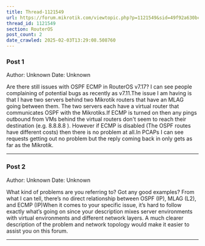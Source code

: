 ```yaml
---
title: Thread-1121549
url: https://forum.mikrotik.com/viewtopic.php?p=1121549&sid=49f92a630bc7970d8ca50523be880e8f#p1121549
thread_id: 1121549
section: RouterOS
post_count: 2
date_crawled: 2025-02-03T13:29:08.508760
---
```


### Post 1
Author: Unknown
Date: Unknown

Are there still issues with OSPF ECMP in RouterOS v7.17? I can see people complaining of potential bugs as recently as v7.11.The issue I am having is that I have two servers behind two Mikrotik routers that have an MLAG going between them. The two servers each have a virtual router that communicates OSPF with the Mikrotiks.If ECMP is turned on then any pings outbound from VMs behind the virtual routers don't seem to reach their destination (e.g. 8.8.8.8 ). However if ECMP is disabled (The OSPF routes have different costs) then there is no problem at all.In PCAPs I can see requests getting out no problem but the reply coming back in only gets as far as the Mikrotik.

---
### Post 2
Author: Unknown
Date: Unknown

What kind of problems are you referring to? Got any good examples? From what I can tell, there’s no direct relationship between OSPF (IP), MLAG (L2), and ECMP (IP)When it comes to your specific issue, it’s hard to follow exactly what’s going on since your description mixes server environments with virtual environments and different network layers. A much clearer description of the problem and network topology would make it easier to assist you on this forum.

---
